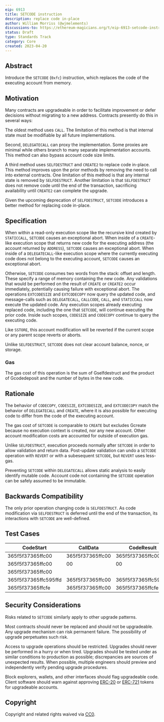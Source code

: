```yaml
---
eip: 6913
title: SETCODE instruction
description: replace code in-place
author: William Morriss (@wjmelements)
discussions-to: https://ethereum-magicians.org/t/eip-6913-setcode-instruction/13898
status: Draft
type: Standards Track
category: Core
created: 2023-04-20
---
```


## Abstract

Introduce the `SETCODE` (`0xfc`) instruction, which replaces the code of the executing account from memory.

## Motivation

Many contracts are upgradeable in order to facilitate improvement or defer decisions without migrating to a new address.
Contracts presently do this in several ways:

The oldest method uses `CALL`.
The limitation of this method is that internal state must be modifiable by all future implementations.

Second, `DELEGATECALL` can proxy the implementation.
Some proxies are minimal while others branch to many separate implementation accounts.
This method can also bypass account code size limits.

A third method uses `SELFDESTRUCT` and `CREATE2` to replace code in-place.
This method improves upon the prior methods by removing the need to call into external contracts.
One limitation of this method is that any internal state is removed by `SELFDESTRUCT`.
Another limitation is that `SELFDESTRUCT` does not remove code until the end of the transaction, sacrificing availability until `CREATE2` can complete the upgrade.

Given the upcoming deprecation of `SELFDESTRUCT`, `SETCODE` introduces a better method for replacing code in-place.

## Specification

When within a read-only execution scope like the recursive kind created by `STATICCALL`, `SETCODE` causes an exceptional abort.
When inside of a `CREATE`-like execution scope that returns new code for the executing address (the account returned by `ADDRESS`), `SETCODE` causes an exceptional abort.
When inside of a `DELEGATECALL`-like execution scope where the currently executing code does not belong to the executing account, `SETCODE` causes an exceptional abort.

Otherwise, `SETCODE` consumes two words from the stack: offset and length.
These specify a range of memory containing the new code.
Any validations that would be performed on the result of `CREATE` or `CREATE2` occur immediately, potentially causing failure with exceptional abort.
The operations `EXTCODESIZE` and `EXTCODECOPY` now query the updated code, and message-calls such as `DELEGATECALL`, `CALLCODE`, `CALL`, and `STATICCALL` now execute the updated code.
Any execution scopes already executing replaced code, including the one that `SETCODE`, will continue executing the prior code.
Inside such scopes, `CODESIZE` and `CODECOPY` continue to query the executing code.

Like `SSTORE`, this account modification will be reverted if the current scope or any parent scope reverts or aborts.

Unlike `SELFDESTRUCT`, `SETCODE` does not clear account balance, nonce, or storage.

### Gas

The gas cost of this operation is the sum of Gselfdestruct and the product of Gcodedeposit and the number of bytes in the new code.

## Rationale

The behavior of `CODECOPY`, `CODESIZE`, `EXTCODESIZE`, and `EXTCODECOPY` match the behavior of `DELEGATECALL` and `CREATE`, where it is also possible for executing code to differ from the code of the executing account.

The gas cost of `SETCODE` is comparable to `CREATE` but excludes Gcreate because no execution context is created, nor any new account.
Other account modification costs are accounted for outside of execution gas.

Unlike `SELFDESTRUCT`, execution proceeds normally after `SETCODE` in order to allow validation and return data.
Post-update validation can undo a `SETCODE` operation with `REVERT` or with a subesequent `SETCODE`, but `REVERT` uses less-gas.

Preventing `SETCODE` within `DELEGATECALL` allows static analysis to easily identify mutable code.
Account code not containing the `SETCODE` operation can be safely assumed to be immutable.

## Backwards Compatibility

The only prior operation changing code is `SELFDESTRUCT`.
As code modification via `SELFDESTRUCT` is deferred until the end of the transaction, its interactions with `SETCODE` are well-defined.

## Test Cases

| CodeStart            | CallData         | CodeResult           | Gas  |
|----------------------|------------------|----------------------|------|
| 365f5f37365ffc00     | 365f5f37365ffc00 | 365f5f37365ffc00     | 6613 |
| 365f5f37365ffc00     | 00               | 00                   | 5213 |
| 365f5f37365ffc00     |                  |                      | 5013 |
| 365f5f37365ffc595ffd | 365f5f37365ffc00 | 365f5f37365ffc595ffd | 6617 |
| 365f5f37365ffcfe     | 365f5f37365ffc00 | 365f5f37365ffcfe     |  all |

## Security Considerations

Risks related to `SETCODE` similarly apply to other upgrade patterns.

Most contracts should never be replaced and should not be upgradeable.
Any upgrade mechanism can risk permanent failure.
The possibility of upgrade perpetuates such risk.

Access to upgrade operations should be restricted.
Upgrades should never be performed in a hurry or when tired.
Upgrades should be tested under as similar conditions to production as possible; discrepancies are sources of unexpected results.
When possible, multiple engineers should preview and independently verify pending upgrade procedures.

Block explorers, wallets, and other interfaces should flag upgradeable code.
Client software should warn against approving [ERC-20](https://eips.fyi/20) or [ERC-721](https://eips.fyi/721) tokens for upgradeable accounts.

## Copyright

Copyright and related rights waived via [CC0](/LICENSE.md).
